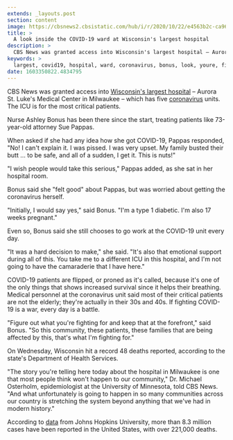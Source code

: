 ```yaml
--- 
extends: _layouts.post 
section: content 
image: https://cbsnews2.cbsistatic.com/hub/i/r/2020/10/22/e4563b2c-ca96-4e54-9b31-00dc58c20088/thumbnail/1200x630/598af232bbf3745f9ca3dbb513bd3ba9/1603330084623.png 
title: > 
  A look inside the COVID-19 ward at Wisconsin's largest hospital 
description: > 
  CBS News was granted access into Wisconsin's largest hospital – Aurora St. Luke's Medical Center in Milwaukee – which has five coronavirus units.When asked if she had any idea how she got COVID-19, Pappas responded, "No!COVID-19 patients are flipped, or proned as it's called, because it's one of the only things that shows increased survival since it helps their breathing.If fighting COVID-19 is a war, every day is a battle."So this community, these patients, these families that are being affected by this, that's what I'm fighting for." 
keywords: > 
  largest, covid19, hospital, ward, coronavirus, bonus, look, youre, fighting, patients, inside, wisconsins, im, pappas, university 
date: 1603350822.4834795 
--- 
```

<div><p>CBS News was granted access into <a href="https://www.cbsnews.com/news/rural-hospitals-overwhelmed-as-coronavirus-cases-soar-nationwide/" target="_blank">Wisconsin's largest hospital</a> &#8211; Aurora St. Luke's Medical Center in Milwaukee &#8211; which has five <a href="https://www.cbsnews.com/feature/coronavirus/" target="_blank">coronavirus</a> units. The ICU is for the most critical patients.</p><p>Nurse Ashley Bonus has been there since the start, treating patients like 73-year-old attorney Sue Pappas.</p><p>When asked if she had any idea how she got COVID-19, Pappas responded, "No! I can't explain it. I was pissed. I was very upset. My family busted their butt &#8230; to be safe, and all of a sudden, I get it. This is nuts!"</p><p>"I wish people would take this serious," Pappas added, as she sat in her hospital room.</p><p>Bonus said she "felt good" about Pappas, but was worried about getting the coronavirus herself.</p><p>"Initially, I would say yes," said Bonus. "I'm a type 1 diabetic. I'm also 17 weeks pregnant."</p><p>Even so, Bonus said she still chooses to go work at the COVID-19 unit every day.</p><p>"It was a hard decision to make," she said. "It's also that emotional support during all of this. You take me to a different ICU in this hospital, and I'm not going to have the camaraderie that I have here."</p><p>COVID-19 patients are flipped, or proned as it's called, because it's one of the only things that shows increased survival since it helps their breathing. Medical personnel at the coronavirus unit said most of their critical patients are not the elderly; they're actually in their 30s and 40s. If fighting COVID-19 is a war, every day is a battle.</p><p>"Figure out what you're fighting for and keep that at the forefront," said Bonus. "So this community, these patients, these families that are being affected by this, that's what I'm fighting for."</p><p>On Wednesday, Wisconsin hit a record 48 deaths reported, according to the state's Department of Health Services.</p><p>"The story you're telling here today about the hospital in Milwaukee is one that most people think won't happen to our community," Dr. Michael Osterholm, epidemiologist at the University of Minnesota, told CBS News. "And what unfortunately is going to happen in so many communities across our country is stretching the system beyond anything that we've had in modern history."</p><p>According to <a href="https://coronavirus.jhu.edu/map.html" target="_blank" rel="nofollow noopener">data</a> from Johns Hopkins University, more than 8.3 million cases have been reported in the United States, with over 221,000 deaths.</p></div>
